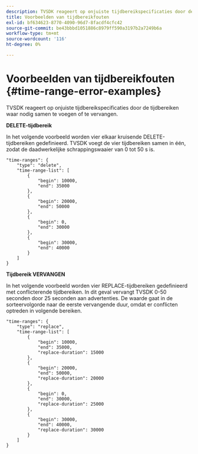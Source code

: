 ```yaml
---
description: TVSDK reageert op onjuiste tijdbereikspecificaties door de tijdbereiken waar nodig samen te voegen of te vervangen.
title: Voorbeelden van tijdbereikfouten
exl-id: bf634623-8770-4090-96d7-8facdf4cfc42
source-git-commit: be43bbbd1051886c8979ff590a3197b2a7249b6a
workflow-type: tm+mt
source-wordcount: '116'
ht-degree: 0%

---
```


# Voorbeelden van tijdbereikfouten {#time-range-error-examples}

TVSDK reageert op onjuiste tijdbereikspecificaties door de tijdbereiken waar nodig samen te voegen of te vervangen.

**DELETE-tijdbereik**

In het volgende voorbeeld worden vier elkaar kruisende DELETE-tijdbereiken gedefinieerd. TVSDK voegt de vier tijdbereiken samen in één, zodat de daadwerkelijke schrappingswaaier van 0 tot 50 s is.

```
"time-ranges": {
    "type": "delete",
    "time-range-list": [
        {
            "begin": 10000,
            "end": 35000
        },
        {
            "begin": 20000,
            "end": 50000
        },
        {
            "begin": 0,
            "end": 30000
        },
        {
            "begin": 30000,
            "end": 40000
        }
    ]
}
```

**Tijdbereik VERVANGEN**

In het volgende voorbeeld worden vier REPLACE-tijdbereiken gedefinieerd met conflicterende tijdbereiken. In dit geval vervangt TVSDK 0-50 seconden door 25 seconden aan advertenties. De waarde gaat in de sorteervolgorde naar de eerste vervangende duur, omdat er conflicten optreden in volgende bereiken.

```
"time-ranges": {
    "type": "replace",
    "time-range-list": [
        {
            "begin": 10000,
            "end": 35000,
            "replace-duration": 15000
        },
        {
            "begin": 20000,
            "end": 50000,
            "replace-duration": 20000
        },
        {
            "begin": 0,
            "end": 30000,
            "replace-duration": 25000
        },
        {
            "begin": 30000,
            "end": 40000,
            "replace-duration": 30000
        }
    ]
}
```
